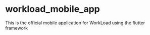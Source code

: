 # workload_mobile_app
This is the official mobile application for WorkLoad using the flutter framework
